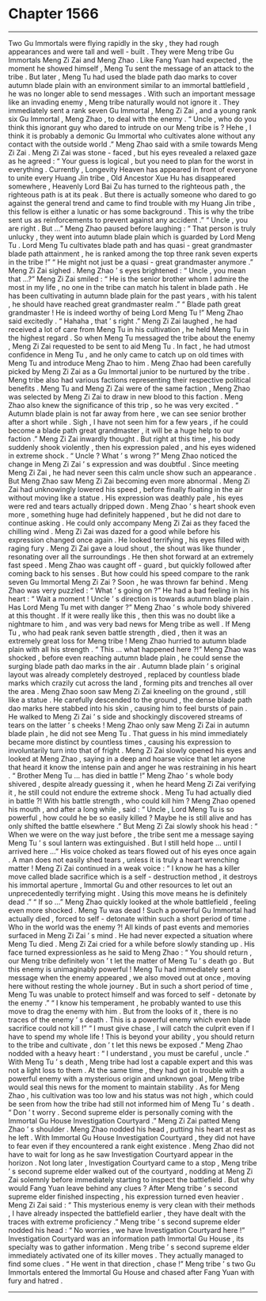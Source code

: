 
# Chapter 1566


---

Two Gu Immortals were flying rapidly in the sky , they had rough appearances and were tall and well - built . They were Meng tribe Gu Immortals Meng Zi Zai and Meng Zhao .
Like Fang Yuan had expected , the moment he showed himself , Meng Tu sent the message of an attack to the tribe .
But later , Meng Tu had used the blade path dao marks to cover autumn blade plain with an environment similar to an immortal battlefield , he was no longer able to send messages .
With such an important message like an invading enemy , Meng tribe naturally would not ignore it . They immediately sent a rank seven Gu Immortal , Meng Zi Zai , and a young rank six Gu Immortal , Meng Zhao , to deal with the enemy .
“ Uncle , who do you think this ignorant guy who dared to intrude on our Meng tribe is ? Hehe , I think it is probably a demonic Gu Immortal who cultivates alone without any contact with the outside world .” Meng Zhao said with a smile towards Meng Zi Zai .
Meng Zi Zai was stone - faced , but his eyes revealed a relaxed gaze as he agreed : “ Your guess is logical , but you need to plan for the worst in everything . Currently , Longevity Heaven has appeared in front of everyone to unite every Huang Jin tribe , Old Ancestor Xue Hu has disappeared somewhere , Heavenly Lord Bai Zu has turned to the righteous path , the righteous path is at its peak . But there is actually someone who dared to go against the general trend and came to find trouble with my Huang Jin tribe , this fellow is either a lunatic or has some background . This is why the tribe sent us as reinforcements to prevent against any accident .”
“ Uncle , you are right . But …” Meng Zhao paused before laughing : “ That person is truly unlucky , they went into autumn blade plain which is guarded by Lord Meng Tu . Lord Meng Tu cultivates blade path and has quasi - great grandmaster blade path attainment , he is ranked among the top three rank seven experts in the tribe !”
“ He might not just be a quasi - great grandmaster anymore .” Meng Zi Zai sighed .
Meng Zhao ’ s eyes brightened : “ Uncle , you mean that …?”
Meng Zi Zai smiled : “ He is the senior brother whom I admire the most in my life , no one in the tribe can match his talent in blade path . He has been cultivating in autumn blade plain for the past years , with his talent , he should have reached great grandmaster realm .”
“ Blade path great grandmaster ! He is indeed worthy of being Lord Meng Tu !” Meng Zhao said excitedly .
“ Hahaha , that ’ s right .” Meng Zi Zai laughed , he had received a lot of care from Meng Tu in his cultivation , he held Meng Tu in the highest regard . So when Meng Tu messaged the tribe about the enemy , Meng Zi Zai requested to be sent to aid Meng Tu . In fact , he had utmost confidence in Meng Tu , and he only came to catch up on old times with Meng Tu and introduce Meng Zhao to him .
Meng Zhao had been carefully picked by Meng Zi Zai as a Gu Immortal junior to be nurtured by the tribe . Meng tribe also had various factions representing their respective political benefits .
Meng Tu and Meng Zi Zai were of the same faction , Meng Zhao was selected by Meng Zi Zai to draw in new blood to this faction .
Meng Zhao also knew the significance of this trip , so he was very excited .
“ Autumn blade plain is not far away from here , we can see senior brother after a short while . Sigh , I have not seen him for a few years , if he could become a blade path great grandmaster , it will be a huge help to our faction .” Meng Zi Zai inwardly thought .
But right at this time , his body suddenly shook violently , then his expression paled , and his eyes widened in extreme shock .
“ Uncle ? What ’ s wrong ?” Meng Zhao noticed the change in Meng Zi Zai ’ s expression and was doubtful . Since meeting Meng Zi Zai , he had never seen this calm uncle show such an appearance .
But Meng Zhao saw Meng Zi Zai becoming even more abnormal .
Meng Zi Zai had unknowingly lowered his speed , before finally floating in the air without moving like a statue .
His expression was deathly pale , his eyes were red and tears actually dripped down .
Meng Zhao ’ s heart shook even more , something huge had definitely happened , but he did not dare to continue asking . He could only accompany Meng Zi Zai as they faced the chilling wind .
Meng Zi Zai was dazed for a good while before his expression changed once again . He looked terrifying , his eyes filled with raging fury .
Meng Zi Zai gave a loud shout , the shout was like thunder , resonating over all the surroundings . He then shot forward at an extremely fast speed .
Meng Zhao was caught off - guard , but quickly followed after coming back to his senses .
But how could his speed compare to the rank seven Gu Immortal Meng Zi Zai ?
Soon , he was thrown far behind .
Meng Zhao was very puzzled : “ What ’ s going on ?”
He had a bad feeling in his heart : “ Wait a moment ! Uncle ’ s direction is towards autumn blade plain . Has Lord Meng Tu met with danger ?”
Meng Zhao ’ s whole body shivered at this thought .
If it were really like this , then this was no doubt like a nightmare to him , and was very bad news for Meng tribe as well .
If Meng Tu , who had peak rank seven battle strength , died , then it was an extremely great loss for Meng tribe !
Meng Zhao hurried to autumn blade plain with all his strength .
“ This … what happened here ?!” Meng Zhao was shocked , before even reaching autumn blade plain , he could sense the surging blade path dao marks in the air .
Autumn blade plain ’ s original layout was already completely destroyed , replaced by countless blade marks which crazily cut across the land , forming pits and trenches all over the area .
Meng Zhao soon saw Meng Zi Zai kneeling on the ground , still like a statue .
He carefully descended to the ground , the dense blade path dao marks here stabbed into his skin , causing him to feel bursts of pain .
He walked to Meng Zi Zai ’ s side and shockingly discovered streams of tears on the latter ’ s cheeks !
Meng Zhao only saw Meng Zi Zai in autumn blade plain , he did not see Meng Tu . That guess in his mind immediately became more distinct by countless times , causing his expression to involuntarily turn into that of fright .
Meng Zi Zai slowly opened his eyes and looked at Meng Zhao , saying in a deep and hoarse voice that let anyone that heard it know the intense pain and anger he was restraining in his heart .
“ Brother Meng Tu … has died in battle !”
Meng Zhao ’ s whole body shivered , despite already guessing it , when he heard Meng Zi Zai verifying it , he still could not endure the extreme shock .
Meng Tu had actually died in battle ?!
With his battle strength , who could kill him ?
Meng Zhao opened his mouth , and after a long while , said : “ Uncle , Lord Meng Tu is so powerful , how could he be so easily killed ? Maybe he is still alive and has only shifted the battle elsewhere .”
But Meng Zi Zai slowly shook his head : “ When we were on the way just before , the tribe sent me a message saying Meng Tu ’ s soul lantern was extinguished . But I still held hope … until I arrived here …”
His voice choked as tears flowed out of his eyes once again .
A man does not easily shed tears , unless it is truly a heart wrenching matter !
Meng Zi Zai continued in a weak voice : “ I know he has a killer move called blade sacrifice which is a self - destruction method , it destroys his immortal aperture , Immortal Gu and other resources to let out an unprecedentedly terrifying might . Using this move means he is definitely dead .”
“ If so …” Meng Zhao quickly looked at the whole battlefield , feeling even more shocked .
Meng Tu was dead !
Such a powerful Gu Immortal had actually died , forced to self - detonate within such a short period of time .
Who in the world was the enemy ?!
All kinds of past events and memories surfaced in Meng Zi Zai ’ s mind .
He had never expected a situation where Meng Tu died .
Meng Zi Zai cried for a while before slowly standing up .
His face turned expressionless as he said to Meng Zhao : “ You should return , our Meng tribe definitely won ’ t let the matter of Meng Tu ’ s death go . But this enemy is unimaginably powerful ! Meng Tu had immediately sent a message when the enemy appeared , we also moved out at once , moving here without resting the whole journey . But in such a short period of time , Meng Tu was unable to protect himself and was forced to self - detonate by the enemy .”
“ I know his temperament , he probably wanted to use this move to drag the enemy with him . But from the looks of it , there is no traces of the enemy ’ s death . This is a powerful enemy which even blade sacrifice could not kill !”
“ I must give chase , I will catch the culprit even if I have to spend my whole life ! This is beyond your ability , you should return to the tribe and cultivate , don ’ t let this news be exposed .”
Meng Zhao nodded with a heavy heart : “ I understand , you must be careful , uncle .”
With Meng Tu ’ s death , Meng tribe had lost a capable expert and this was not a light loss to them . At the same time , they had got in trouble with a powerful enemy with a mysterious origin and unknown goal , Meng tribe would seal this news for the moment to maintain stability .
As for Meng Zhao , his cultivation was too low and his status was not high , which could be seen from how the tribe had still not informed him of Meng Tu ’ s death .
“ Don ’ t worry . Second supreme elder is personally coming with the Immortal Gu House Investigation Courtyard .” Meng Zi Zai patted Meng Zhao ’ s shoulder .
Meng Zhao nodded his head , putting his heart at rest as he left .
With Immortal Gu House Investigation Courtyard , they did not have to fear even if they encountered a rank eight existence .
Meng Zhao did not have to wait for long as he saw Investigation Courtyard appear in the horizon .
Not long later , Investigation Courtyard came to a stop , Meng tribe ’ s second supreme elder walked out of the courtyard , nodding at Meng Zi Zai solemnly before immediately starting to inspect the battlefield .
But why would Fang Yuan leave behind any clues ?
After Meng tribe ’ s second supreme elder finished inspecting , his expression turned even heavier .
Meng Zi Zai said : “ This mysterious enemy is very clean with their methods , I have already inspected the battlefield earlier , they have dealt with the traces with extreme proficiency .”
Meng tribe ’ s second supreme elder nodded his head : “ No worries , we have Investigation Courtyard here !”
Investigation Courtyard was an information path Immortal Gu House , its specialty was to gather information . Meng tribe ’ s second supreme elder immediately activated one of its killer moves .
They actually managed to find some clues .
“ He went in that direction , chase !” Meng tribe ’ s two Gu Immortals entered the Immortal Gu House and chased after Fang Yuan with fury and hatred .

---

